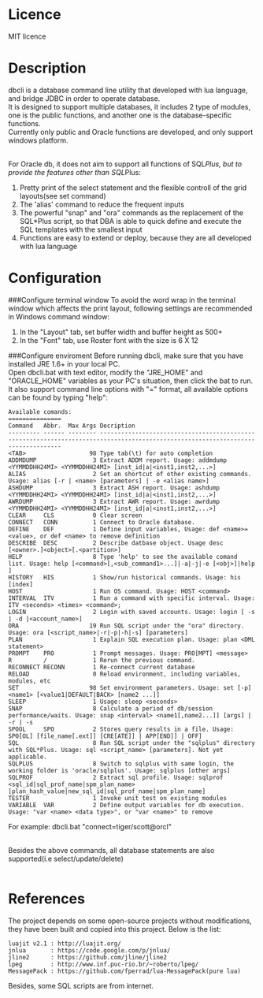 Licence
============
MIT licence

Description
=============

dbcli is a database command line utility that developed with lua language, and bridge JDBC in order to operate database.<br> 
It is designed to support multiple databases, it includes 2 type of modules, one is the public functions, and another one is the database-specific functions.<br>
Currently only public and Oracle functions are developed, and only support windows platform.<br><br>

For Oracle db, it does not aim to support all functions of SQL*Plus, but to provide the features other than SQL*Plus:<br>
1) Pretty print of the select statement and the flexible controll of the grid layouts(see set command)<br>
2) The 'alias' command to reduce the frequent inputs<br>
3) The powerful "snap" and "ora" commands as the replacement of the SQL*Plus script, so that DBA is able to quick define and execute the SQL templates with the smallest input<br>
4) Functions are easy to extend or deploy, because they are all developed with lua language<br>



Configuration
============
###Configure terminal window
To avoid the word wrap in the terminal window which affects the print layout, following settings are recommended in Windows command window:<br>
1. In the "Layout" tab, set buffer width and buffer height as 500+<br>
2. In the "Font" tab, use Roster font with the size is 6 X 12<br>

###Configure enviroment
Before running dbcli, make sure that you have installed JRE 1.6+ in your local PC.<br>
Open dbcli.bat with text editor, modify the "JRE_HOME" and "ORACLE_HOME" variables as your PC's situation, then click the bat to run.<br>
It also support command line options with "<command>=<args>" format, all available options can be found by typing "help":<br>

	Available comands:
	===============
	Command   Abbr.  Max Args Decription
	--------- ------ -------- ---------------------------------------------------------------------------------------------------------------------------------
	<TAB>                  98 Type tab(\t) for auto completion
	ADDMDUMP                3 Extract ADDM report. Usage: addmdump <YYMMDDHH24MI> <YYMMDDHH24MI> [inst_id|a|<inst1,inst2,...>]
	ALIAS                   2 Set an shortcut of other existing commands. Usage: alias [-r | <name> [parameters] | -e <alias name>]
	ASHDUMP                 3 Extract ASH report. Usage: ashdump <YYMMDDHH24MI> <YYMMDDHH24MI> [inst_id|a|<inst1,inst2,...>]
	AWRDUMP                 3 Extract AWR report. Usage: awrdump <YYMMDDHH24MI> <YYMMDDHH24MI> [inst_id|a|<inst1,inst2,...>]
	CLEAR     CLS           0 Clear screen
	CONNECT   CONN          1 Connect to Oracle database.
	DEFINE    DEF           1 Define input variables, Usage: def <name>=<value>, or def <name> to remove definition
	DESCRIBE  DESC          2 Describe datbase object. Usage desc [<owner>.]<object>[.<partition>]
	HELP                    8 Type 'help' to see the available comand list. Usage: help [<command>[,<sub_command1>...]|-a|-j|-e [<obj>]|help ]
	HISTORY   HIS           1 Show/run historical commands. Usage: his [index]
	HOST                    1 Run OS command. Usage: HOST <command>
	INTERVAL  ITV           1 Run a command with specific interval. Usage: ITV <seconds> <times> <command>;
	LOGIN                   2 Login with saved accounts. Usage: login [ -s | -d |<account_name>]
	ORA                    19 Run SQL script under the "ora" directory. Usage: ora [<script_name>|-r|-p|-h|-s] [parameters]
	PLAN                    1 Explain SQL execution plan. Usage: plan <DML statement>
	PROMPT    PRO           1 Prompt messages. Usage: PRO[MPT] <message>
	R         /             1 Rerun the previous command.
	RECONNECT RECONN        1 Re-connect current database
	RELOAD                  0 Reload environment, including variables, modules, etc
	SET                    98 Set environment parameters. Usage: set [-p] <name1> [<value1|DEFAULT|BACK> [name2 ...]]
	SLEEP                   1 Usage: sleep <seconds>
	SNAP                    8 Calculate a period of db/session performance/waits. Usage: snap <interval> <name1[,name2...]] [args] | -r | -s
	SPOOL     SPO           2 Stores query results in a file. Usage: SPO[OL] [file_name[.ext]] [CRE[ATE]] | APP[END]] | OFF]
	SQL                     8 Run SQL script under the "sqlplus" directory with SQL*Plus. Usage: sql <script_name> [parameters]. Not yet applicable.
	SQLPLUS                 8 Switch to sqlplus with same login, the working folder is 'oracle/sqlplus'. Usage: sqlplus [other args]
	SQLPROF                 2 Extract sql profile. Usage: sqlprof <sql_id|sql_prof_name|spm_plan_name> [plan_hash_value|new_sql_id|sql_prof_name|spm_plan_name]
	TESTER                  1 Invoke unit test on existing modules
	VARIABLE  VAR           2 Define output variables for db execution. Usage: "var <name> <data type>", or "var <name>" to remove

For example: dbcli.bat "connect=tiger/scott@orcl"<br><br>

Besides the above commands, all database statements are also supported(i.e select/update/delete)<br><br>


References
============
The project depends on some open-source projects without modifications, they have been built and copied into this project.
Below is the list:<br>

    luajit v2.1 : http://luajit.org/
    jnlua       : https://code.google.com/p/jnlua/
    jline2      : https://github.com/jline/jline2
    lpeg        : http://www.inf.puc-rio.br/~roberto/lpeg/
    MessagePack : https://github.com/fperrad/lua-MessagePack(pure lua)


Besides, some SQL scripts are from internet.
